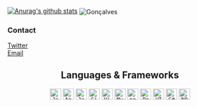 
[![Anurag's github stats](https://github-readme-stats.vercel.app/api?username=goncalveshigino&theme=monokai)](https://github.com/anuraghazra/github-readme-stats)
<img align="center" src="https://github-readme-stats.vercel.app/api/top-langs/?username=goncalveshigino&layout=compact&theme=monokai" alt="Gonçalves" />



### Contact
[Twitter](https://twitter.com/GonzaLuiz9)<br>
[Email](goncalveshigino20@gmail.com)<br>

<h2 align="center">Languages & Frameworks</h2>
<p align="center">
  <code><img title="Java" height="25" src="https://github.com/zumrudu-anka/zumrudu-anka/blob/master/images/java-original.svg"></code>
  <code><img title="Android" height="25" src="https://github.com/zumrudu-anka/zumrudu-anka/blob/master/images/android.svg"></code>
  <code><img title="Javascript" height="25" src="https://github.com/zumrudu-anka/zumrudu-anka/blob/master/images/javascript.svg"></code>
  <code><img title="GitHub" height="25" src="https://github.com/zumrudu-anka/zumrudu-anka/blob/master/images/github.svg"></code>
  <code><img title="Visual Studio Code" height="25" src="https://github.com/zumrudu-anka/zumrudu-anka/blob/master/images/vscode.png"></code>
  <code><img title="MySQL" height="25" src="https://github.com/zumrudu-anka/zumrudu-anka/blob/master/images/mysql.svg"></code>
  <code><img title="npm" height="25" src="https://github.com/zumrudu-anka/zumrudu-anka/blob/master/images/npm.svg"></code>
  <code><img title="Problem Solving" height="25" src="https://github.com/zumrudu-anka/zumrudu-anka/blob/master/images/problemSolving.png"></code>
  <code><img title="HTML5" height="25" src="https://github.com/zumrudu-anka/zumrudu-anka/blob/master/images/html5.svg"></code>
  <code><img title="C#" height="25" src="https://github.com/zumrudu-anka/zumrudu-anka/blob/master/images/cSharp.svg"></code>
  <code><img title="NODE" height="25" src="https://raw.githubusercontent.com/rahul-jha98/github_readme_icons/main/language_and_tools/square/node/node.svg"></code>
  
</p>
